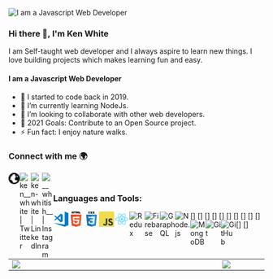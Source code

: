 ![I am a Javascript Web Developer](https://user-images.githubusercontent.com/68158625/111168688-5c5a6400-85b3-11eb-8617-0ddf29a278f9.jpg)

### Hi there 👋, I'm Ken White

I am Self-taught web developer and I always aspire to learn new things. I love building projects which makes learning fun and easy.

#### I am a Javascript Web Developer

- 🔭 I started to code back in 2019.
- 🌱 I’m currently learning NodeJs.
- 👯 I’m looking to collaborate with other web developers.
- 🥅 2021 Goals: Contribute to an Open Source project.
- ⚡ Fun fact: I enjoy nature walks.

### Connect with me :earth_africa:

[<img align="left" alt="ken-portfolio.netlify.app" width="22px" src="https://raw.githubusercontent.com/iconic/open-iconic/master/svg/globe.svg" />][website]
[<img align="left" alt="ken__white | Twitter" width="22px" src="https://cdn.jsdelivr.net/npm/simple-icons@v3/icons/twitter.svg" />][twitter]
[<img align="left" alt="ken-white | LinkedIn" width="22px" src="https://cdn.jsdelivr.net/npm/simple-icons@v3/icons/linkedin.svg" />][linkedin]
[<img align="left" alt="__whitish__ | Instagram" width="22px" src="https://cdn.jsdelivr.net/npm/simple-icons@v3/icons/instagram.svg" />][instagram]

<br />

### Languages and Tools:

[<img align="left" alt="Visual Studio Code" width="30px" src="https://raw.githubusercontent.com/github/explore/80688e429a7d4ef2fca1e82350fe8e3517d3494d/topics/visual-studio-code/visual-studio-code.png" />]
[<img align="left" alt="HTML5" width="30px" src="https://raw.githubusercontent.com/github/explore/80688e429a7d4ef2fca1e82350fe8e3517d3494d/topics/html/html.png" />]
[<img align="left" alt="CSS3" width="30px" src="https://raw.githubusercontent.com/github/explore/80688e429a7d4ef2fca1e82350fe8e3517d3494d/topics/css/css.png" />]
[<img align="left" alt="JavaScript" width="30px" src="https://raw.githubusercontent.com/github/explore/80688e429a7d4ef2fca1e82350fe8e3517d3494d/topics/javascript/javascript.png" />]
[<img align="left" alt="React" width="30px" src="https://raw.githubusercontent.com/github/explore/80688e429a7d4ef2fca1e82350fe8e3517d3494d/topics/react/react.png" />]
[<img align="left" alt="Redux" width="30px" src="https://user-images.githubusercontent.com/68158625/111172537-f5d74500-85b6-11eb-9f29-ab7d31d1e215.png" />]
[<img align="left" alt="Firebase" width="30px" src="https://user-images.githubusercontent.com/68158625/111172956-51093780-85b7-11eb-897d-aec5645d2da1.png" />]
[<img align="left" alt="GraphQL" width="30px" src="https://user-images.githubusercontent.com/68158625/111172658-0edff600-85b7-11eb-8c96-7c10c999784d.png" />]
[<img align="left" alt="Node.js" width="30px" src="https://user-images.githubusercontent.com/68158625/111173245-8c0b6b00-85b7-11eb-89f7-36da972fa4ca.png" />]
[<img align="left" alt="MongoDB" width="30px" src="https://user-images.githubusercontent.com/68158625/111173135-76964100-85b7-11eb-9fdf-08bcea2f7d20.png" />]
[<img align="left" alt="Git" width="30px" src="https://user-images.githubusercontent.com/68158625/111172863-3cc53a80-85b7-11eb-8631-2878c0e254bf.png" />]
[<img align="left" alt="GitHub" width="30px" src="https://user-images.githubusercontent.com/68158625/111172742-215a2f80-85b7-11eb-915b-91d5e37aa943.png" />]

<center>
  <table>
  <tr>
      <td><img width="400px" align="left" src="https://github-readme-stats.vercel.app/api?username=KenWhite02&count_private=true&theme=gotham&show_icons=true" /></td>
      <td><img width="380px" align="left" src="https://github-readme-stats.vercel.app/api/top-langs/?username=KenWhite02&layout=compact&theme=gotham&count_private=true" /></td>
  </tr>   
</table>
</center>

[website]: https://ken-portfolio.netlify.app/
[twitter]: https://twitter.com/ken__white
[instagram]: https://www.instagram.com/__whitish__/?hl=en
[linkedin]: https://www.linkedin.com/in/ken-white-3008701b9/
